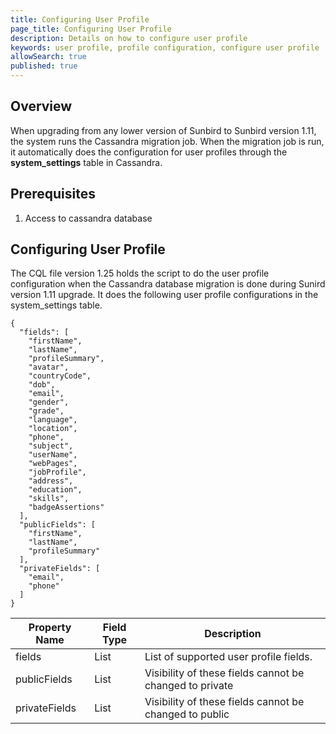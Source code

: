 ```yaml
---
title: Configuring User Profile 
page_title: Configuring User Profile 
description: Details on how to configure user profile 
keywords: user profile, profile configuration, configure user profile
allowSearch: true
published: true
---
```


## Overview

When upgrading from any lower version of Sunbird to Sunbird version 1.11, the system runs the Cassandra migration job. When the migration job is run, it automatically does the configuration for user profiles through the **system_settings** table in Cassandra. 

## Prerequisites

1. Access to cassandra database

## Configuring User Profile 

The CQL file version 1.25 holds the script to do the user profile configuration when the Cassandra database migration is done during Sunird version 1.11 upgrade. It does the following user profile configurations in the system_settings table.

```
{
  "fields": [
    "firstName",
    "lastName",
    "profileSummary",
    "avatar",
    "countryCode",
    "dob",
    "email",
    "gender",
    "grade",
    "language",
    "location",
    "phone",
    "subject",
    "userName",
    "webPages",
    "jobProfile",
    "address",
    "education",
    "skills",
    "badgeAssertions"
  ],
  "publicFields": [
    "firstName",
    "lastName",
    "profileSummary"
  ],
  "privateFields": [
    "email",
    "phone"
  ]
}
```

Property Name  | Field Type  | Description
-------------- | ----------- | -----------
fields         | List        | List of supported user profile fields. 
publicFields   | List        | Visibility of these fields cannot be changed to private
privateFields  | List        | Visibility of these fields cannot be changed to public
